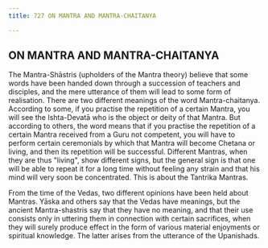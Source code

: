 ```yaml
---
title: 727 ON MANTRA AND MANTRA-CHAITANYA

---
```

  

## ON MANTRA AND MANTRA-CHAITANYA

The Mantra-Shāstris (upholders of the Mantra theory) believe that some
words have been handed down through a succession of teachers and
disciples, and the mere utterance of them will lead to some form of
realisation. There are two different meanings of the word
Mantra-chaitanya. According to some, if you practise the repetition of a
certain Mantra, you will see the Ishta-Devatā who is the object or deity
of that Mantra. But according to others, the word means that if you
practise the repetition of a certain Mantra received from a Guru not
competent, you will have to perform certain ceremonials by which that
Mantra will become Chetana or living, and then its repetition will be
successful. Different Mantras, when they are thus "living", show
different signs, but the general sign is that one will be able to repeat
it for a long time without feeling any strain and that his mind will
very soon be concentrated. This is about the Tantrika Mantras.

From the time of the Vedas, two different opinions have been held about
Mantras. Yāska and others say that the Vedas have meanings, but the
ancient Mantra-shastris say that they have no meaning, and that their
use consists only in uttering them in connection with certain
sacrifices, when they will surely produce effect in the form of various
material enjoyments or spiritual knowledge. The latter arises from the
utterance of the Upanishads.
